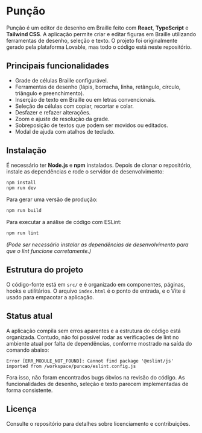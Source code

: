 # Punção

Punção é um editor de desenho em Braille feito com **React**, **TypeScript** e **Tailwind CSS**. A aplicação permite criar e editar figuras em Braille utilizando ferramentas de desenho, seleção e texto. O projeto foi originalmente gerado pela plataforma Lovable, mas todo o código está neste repositório.

## Principais funcionalidades

- Grade de células Braille configurável.
- Ferramentas de desenho (lápis, borracha, linha, retângulo, círculo, triângulo e preenchimento).
- Inserção de texto em Braille ou em letras convencionais.
- Seleção de células com copiar, recortar e colar.
- Desfazer e refazer alterações.
- Zoom e ajuste de resolução da grade.
- Sobreposição de textos que podem ser movidos ou editados.
- Modal de ajuda com atalhos de teclado.

## Instalação

É necessário ter **Node.js** e **npm** instalados. Depois de clonar o repositório, instale as dependências e rode o servidor de desenvolvimento:

```bash
npm install
npm run dev
```

Para gerar uma versão de produção:

```bash
npm run build
```

Para executar a análise de código com ESLint:

```bash
npm run lint
```

*(Pode ser necessário instalar as dependências de desenvolvimento para que o lint funcione corretamente.)*

## Estrutura do projeto

O código-fonte está em `src/` e é organizado em componentes, páginas, hooks e utilitários. O arquivo `index.html` é o ponto de entrada, e o Vite é usado para empacotar a aplicação.

## Status atual

A aplicação compila sem erros aparentes e a estrutura do código está organizada. Contudo, não foi possível rodar as verificações de lint no ambiente atual por falta de dependências, conforme mostrado na saída do comando abaixo:

```
Error [ERR_MODULE_NOT_FOUND]: Cannot find package '@eslint/js' imported from /workspace/puncao/eslint.config.js
```

Fora isso, não foram encontrados bugs óbvios na revisão do código. As funcionalidades de desenho, seleção e texto parecem implementadas de forma consistente.

## Licença

Consulte o repositório para detalhes sobre licenciamento e contribuições.
